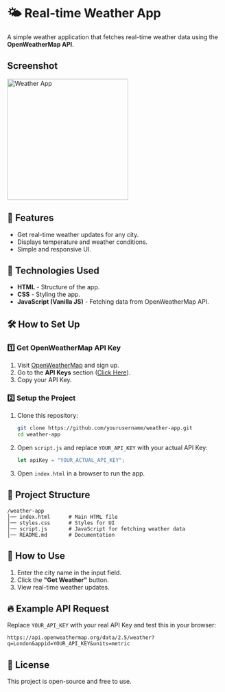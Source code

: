 # 🌤 Real-time Weather App

A simple weather application that fetches real-time weather data using the **OpenWeatherMap API**.

## Screenshot
<img width="282" alt="Weather App" src="https://github.com/user-attachments/assets/8c460fa5-9207-41d7-9b6a-052d146ff2b5" />

## 🚀 Features
- Get real-time weather updates for any city.
- Displays temperature and weather conditions.
- Simple and responsive UI.

## 📌 Technologies Used
- **HTML** - Structure of the app.
- **CSS** - Styling the app.
- **JavaScript (Vanilla JS)** - Fetching data from OpenWeatherMap API.

## 🛠 How to Set Up

### 1️⃣ Get OpenWeatherMap API Key
1. Visit [OpenWeatherMap](https://home.openweathermap.org/users/sign_up) and sign up.
2. Go to the **API Keys** section ([Click Here](https://home.openweathermap.org/api_keys)).
3. Copy your API Key.

### 2️⃣ Setup the Project
1. Clone this repository:
   ```sh
   git clone https://github.com/yourusername/weather-app.git
   cd weather-app
   ```
2. Open `script.js` and replace `YOUR_API_KEY` with your actual API Key:
   ```js
   let apiKey = "YOUR_ACTUAL_API_KEY"; 
   ```
3. Open `index.html` in a browser to run the app.

## 📜 Project Structure
```
/weather-app
│── index.html      # Main HTML file
│── styles.css      # Styles for UI
│── script.js       # JavaScript for fetching weather data
│── README.md       # Documentation
```

## 🎯 How to Use
1. Enter the city name in the input field.
2. Click the **"Get Weather"** button.
3. View real-time weather updates.

## 🔥 Example API Request
Replace `YOUR_API_KEY` with your real API Key and test this in your browser:
```
https://api.openweathermap.org/data/2.5/weather?q=London&appid=YOUR_API_KEY&units=metric
```

## 📝 License
This project is open-source and free to use.
